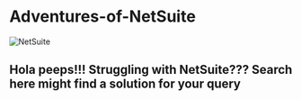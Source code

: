 # Adventures-of-NetSuite
![NetSuite](https://github.com/ahipsharma/Adventures-of-NetSuite/assets/76726757/f9771583-7f01-48c4-a54a-81336bfa78df)


## Hola peeps!!! Struggling with NetSuite??? Search here might find a solution for your query

